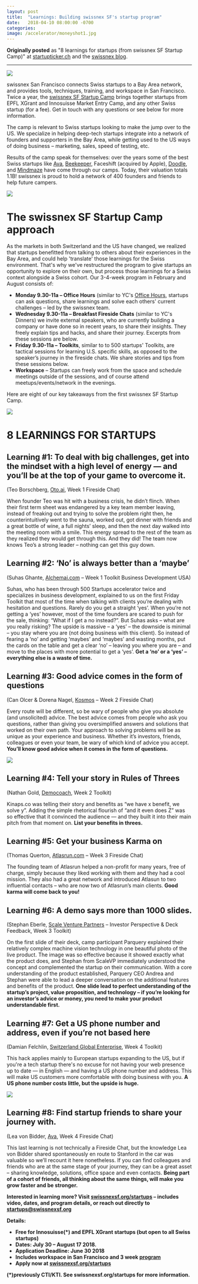 ```yaml
---
layout: post
title:  "Learnings: Building swissnex SF's startup program"
date:   2018-04-10 08:00:00 -0700
categories: 
image: /accelerator/moneyshot1.jpg
---
```


**Originally posted**  as "8 learnings for startups (from swissnex SF Startup Camp)" at <a href="https://www.startupticker.ch/en/news/june-2018/what-swiss-start-ups-learned-in-san-francisco" target="_blank">startupticker.ch</a> and the <a href="https://nextrends.swissnexsanfrancisco.org/8-learnings-from-swiss-start-ups-in-silicon-valley/" target="_blank">swissnex blog</a>.

------------------------------------------------------------------------------------------------------------------

![](/accelerator/moneyshot1.jpg)

swissnex San Francisco connects Swiss startups to a Bay Area network, and provides tools, techniques, training, and workspace in San Francisco. Twice a year, the <a href="http://swissnexsf.org/startups" target="_blank">swissnex SF Startup Camp</a> brings together startups from EPFL XGrant and Innosuisse Market Entry Camp, and any other Swiss startup (for a fee). Get in touch with any questions or see below for more information.

The camp is relevant to Swiss startups looking to make the jump over to the US. We specialize in helping deep-tech startups integrate into a network of founders and supporters in the Bay Area, while getting used to the US ways of doing business – marketing, sales, speed of testing, etc. 

Results of the camp speak for themselves: over the years some of the best Swiss startups like <a href="http://avawomen.com" target="_blank">Ava</a>, <a href="http://beekeeper.com" target="_blank">Beekeeper</a>, Faceshift (acquired by Apple), <a href="http://doodle.com" target="_blank">Doodle</a>, and <a href="http://mindmaze.com" target="_blank">Mindmaze</a> have come through our camps. Today, their valuation totals 1.1B! swissnex is proud to hold a network of 400 founders and friends to help future campers.

![](/accelerator/workspace.png)

The swissnex SF Startup Camp approach
=====================================
As the markets in both Switzerland and the US have changed, we realized that startups benefitted from talking to others about their experiences in the Bay Area, and could help 'translate' those learnings for the Swiss environment. That's why we've restructured the program to give startups an opportunity to explore on their own, but process those learnings for a Swiss context alongside a Swiss cohort. Our 3-4-week program in February and August consists of:

* <b>Monday 9.30-11a – Office Hours</b> (similar to YC's [Office Hours](https://www.youtube.com/watch?v=syoqjYLDs48), startups can ask questions, share learnings and solve each others' current challenges –  led by the swissnex team.
* <b>Wednesday 9.30-11a –  Breakfast Fireside Chats</b> (similar to YC's Dinners) we invite external speakers, who are currently building a company or have done so in recent years, to share their insights. They freely explain tips and hacks, and share their journey. Excerpts from these sessions are below.
* <b>Friday 9.30-11a – Toolkits</b>, similar to to 500 startups' Toolkits, are tactical sessions for learning U.S. specific skills, as opposed to the speaker’s journey in the fireside chats. We share stories and tips from these sessions below. 
* <b>Workspace</b> – Startups can freely work from the space and schedule meetings outside of the sessions, and of course attend meetups/events/network in the evenings.

Here are eight of our key takeaways from the first swissnex SF Startup Camp.

![](/accelerator/fireside2.JPG)


8 LEARNINGS FOR STARTUPS
=======================

Learning #1: To deal with big challenges, get into the mindset with a high level of energy — and you’ll be at the top of your game to overcome it.
----------
 (Teo Borschberg, <a href="http://oto.ai" target="_blank">Oto.ai</a>, Week 1 Fireside Chat) 

When founder Teo was hit with a business crisis, he didn’t flinch. When their first term sheet was endangered by a key team member leaving, instead of freaking out and trying to solve the problem right then, he counterintuitively went to the sauna, worked out, got dinner with friends and a great bottle of wine, a full nights’ sleep, and then the next day walked into the meeting room with a smile. This energy spread to the rest of the team as they realized they would get through this. And they did! The team now knows Teo’s a strong leader – nothing can get this guy down.



Learning #2: ‘No’ is always better than a ‘maybe’
----------
(Suhas Ghante, <a href="http://alchemai.com" target="_blank">Alchemai.com</a> – Week 1 Toolkit Business Development USA) 

Suhas, who has been through 500 Startups accelerator twice and specializes in business development, explained to us on the first Friday Toolkit that most of the time when talking with clients you’re dealing with hesitation and questions. Rarely do you get a straight ‘yes’. When you’re not getting a ‘yes’ however, most of the time founders are scared to push for the sale, thinking: “What if I get a no instead?”. But Suhas asks – what are you really risking? The upside is massive – a ‘yes’ – the downside is minimal – you stay where you are (not doing business with this client). So instead of fearing a ‘no’ and getting ‘maybes’ and ‘maybes’ and wasting months, put the cards on the table and get a clear ‘no’ – leaving you where you are – and move to the places with more potential to get a ‘yes’. <b>Get a ‘no’ or a ‘yes’ – everything else is a waste of time.</b>


Learning #3: Good advice comes in the form of questions
----------
(Can Olcer & Dorena Nagel, <a href="http://kosmosapp.io" target="_blank">Kosmos</a> – Week 2 Fireside Chat) 

Every route will be different, so be wary of people who give you absolute (and unsolicited) advice. The best advice comes from people who ask you questions, rather than giving you oversimplified answers and solutions that worked on their own path. Your approach to solving problems will be as unique as your experience and business. Whether it’s investors, friends, colleagues or even your team, be wary of which kind of advice you accept. <b>You’ll know good advice when it comes in the form of questions.</b>

![](/accelerator/fireside.JPG)


Learning #4: Tell your story in Rules of Threes
----------
(Nathan Gold, <a href="http://democoach.com" target="_blank">Democoach</a>, Week 2 Toolkit) 

Kinaps.co was telling their story and benefits as “we have x benefit, we solve y”. Adding the simple rhetorical flourish of “and it even does Z” was so effective that it convinced the audience — and they built it into their main pitch from that moment on. <b>List your benefits in threes.</b>


Learning #5: Get your business Karma on
----------
(Thomas Querton, <a href="http://atlasrun.com" target="_blank">Atlasrun.com</a> – Week 3 Fireside Chat) 

The founding team of Atlasrun helped a non-profit for many years, free of charge, simply because they liked working with them and they had a cool mission. They also had a great network and introduced Atlasun to two influential contacts – who are now two of Atlasrun’s main clients. <b>Good karma will come back to you!</b>



Learning #6: A demo says more than 1000 slides.
----------
(Stephan Eberle, <a href="http://scalevp.com" target="_blank">Scale Venture Partners</a> – Investor Perspective & Deck Feedback, Week 3 Toolkit) 

On the first slide of their deck, camp participant Parquery explained their relatively complex machine vision technology in one beautiful photo of the live product. The image was so effective because it showed exactly what the product does, and Stephan from ScaleVP immediately understood the concept and complemented the startup on their communication. With a core understanding of the product established, Parquery CEO Andrea and Stephan were able to lead a deeper conversation on the additional features and benefits of the product. <b>One slide lead to perfect understanding of the startup’s project, value proposition, and technology –  if you’re looking for an investor’s advice or money, you need to make your product understandable first.</b>

Learning #7: Get a US phone number and address, even if you’re not based here
----------
(Damian Felchlin, <a href="http://s-ge.com" target="_blank">Switzerland Global Enterprise</a>, Week 4 Toolkit) 

This hack applies mainly to European startups expanding to the US, but if you're a tech startup there's no excuse for not having your web presence up to date — in English — and having a US phone number and address. This will make US customers more comfortable with doing business with you. <b>A US phone number costs little, but the upside is huge.</b>


![](/accelerator/workspace_2.jpg)

Learning #8: Find startup friends to share your journey with.
----------
(Lea von Bidder, <a href="http://avawomen.com" target="_blank">Ava</a>, Week 4 Fireside Chat)  

This last learning is not technically a Fireside Chat, but the knowledge Lea von Bidder shared spontaneously en route to Stanford in the car was valuable so we’ll recount it here nonetheless. If you can find colleagues and friends who are at the same stage of your journey, they can be a great asset – sharing knowledge, solutions, office space and even contacts. <b>Being part of a cohort of friends, all thinking about the same things, will make you grow faster and be stronger. </b>




<b>Interested in learning more? Visit <a href="http://swissnexsf.org/startups" target="_blank">swissnexsf.org/startups</a> – includes video, dates, and program details, or reach out directly to <a href="mailto:startups@swissnexsf.org" target="_blank">startups@swissnexsf.org</a>

<b>Details:</b>

* Free for Innosuisse(*) and EPFL XGrant startups (but open to all Swiss startups)
* Dates: July 30 – August 17 2018. 
* Application Deadline: June 30 2018
* Includes workspace in San Francisco and 3 week <a href="https://www.swissnexsanfrancisco.org/startups/#program" target="_blank">program</a>
* Apply now at <a href="http://swissnexsf.org/startups" target="_blank">swissnexsf.org/startups</a>


(*)previously CTI/KTI. See swissnexsf.org/startups for more information.



